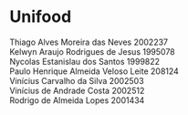 # Unifood

Thiago Alves Moreira das Neves 2002237  
Kelwyn Araujo Rodrigues de Jesus 1995078  
Nycolas Estanislau dos Santos 1999822  
Paulo Henrique Almeida Veloso Leite 208124  
Vinícius Carvalho da Silva 2002503  
Vinícius de Andrade Costa  2002512  
Rodrigo de Almeida Lopes 2001434

